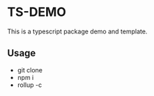# TS-DEMO

This is a typescript package demo and template.

## Usage

- git clone
- npm i
- rollup -c

